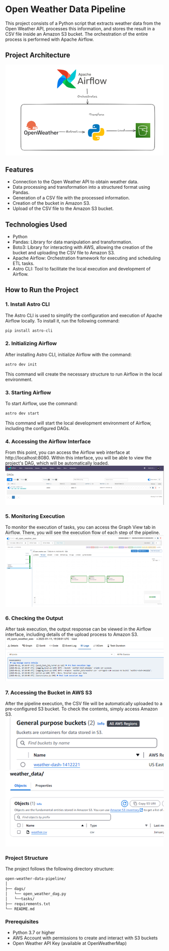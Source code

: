 # Open Weather Data Pipeline
This project consists of a Python script that extracts weather data from the Open Weather API, processes this information, and stores the result in a CSV file inside an Amazon S3 bucket. The orchestration of the entire process is performed with Apache Airflow.

## Project Architecture
![Project Architecture](/imgs/architecture.png)

## Features
- Connection to the Open Weather API to obtain weather data.
- Data processing and transformation into a structured format using Pandas.
- Generation of a CSV file with the processed information.
- Creation of the bucket in Amazon S3.
- Upload of the CSV file to the Amazon S3 bucket.

## Technologies Used
- Python
- Pandas: Library for data manipulation and transformation.
- Boto3: Library for interacting with AWS, allowing the creation of the bucket and uploading the CSV file to Amazon S3.
- Apache Airflow: Orchestration framework for executing and scheduling ETL tasks.
- Astro CLI: Tool to facilitate the local execution and development of Airflow.

## How to Run the Project
### 1. Install Astro CLI
The Astro CLI is used to simplify the configuration and execution of Apache Airflow locally. To install it, run the following command:

```bash
pip install astro-cli
```

### 2. Initializing Airflow
After installing Astro CLI, initialize Airflow with the command:

```bash
astro dev init
```
This command will create the necessary structure to run Airflow in the local environment.

### 3. Starting Airflow
To start Airflow, use the command:

```bash
astro dev start
```
This command will start the local development environment of Airflow, including the configured DAGs.

### 4. Accessing the Airflow Interface
From this point, you can access the Airflow web interface at http://localhost:8080. Within this interface, you will be able to view the project's DAG, which will be automatically loaded.
![airflow UI](/imgs/img-1.png)


### 5. Monitoring Execution
To monitor the execution of tasks, you can access the Graph View tab in Airflow. There, you will see the execution flow of each step of the pipeline.
![airflow executions](/imgs/img-2.png)

### 6. Checking the Output
After task execution, the output response can be viewed in the Airflow interface, including details of the upload process to Amazon S3.
![Airflow log](/imgs/img-3.png)

### 7. Accessing the Bucket in AWS S3
After the pipeline execution, the CSV file will be automatically uploaded to a pre-configured S3 bucket. To check the contents, simply access Amazon S3.
![UI S3](/imgs/img-4.png)
![UI S3](/imgs/img-5.png)

### Project Structure
The project follows the following directory structure:

```
open-weather-data-pipeline/
│
├── dags/
│   └── open_weather_dag.py  
│   └──tasks/
├── requirements.txt              
└── README.md               
```

### Prerequisites
- Python 3.7 or higher
- AWS Account with permissions to create and interact with S3 buckets
- Open Weather API Key (available at OpenWeatherMap)